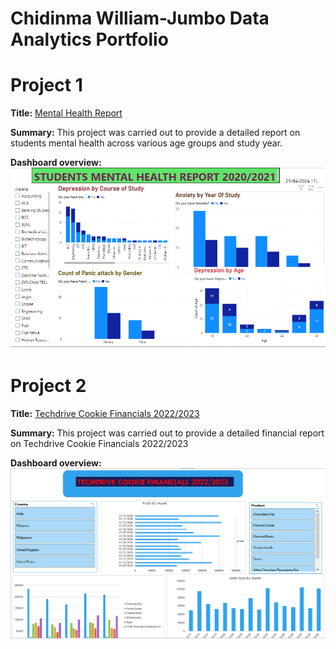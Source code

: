 # Chidinma William-Jumbo Data Analytics Portfolio
# Project 1
**Title:** [Mental Health Report](https://github.com/Chynma2024/Data_Analytics)

**Summary:** This project was carried out to provide a detailed report on students mental health across various age groups and study year.

**Dashboard overview:** 
![MENTAL_HEALTH](MENTAL_HEALTH.PNG)

# Project 2
**Title:** [Techdrive Cookie Financials 2022/2023](https://github.com/Chynma2024/Data_Analytics)

**Summary:** This project was carried out to provide a detailed financial report on Techdrive Cookie Financials 2022/2023

**Dashboard overview:** 
![COOKIES](COOKIES.PNG)
